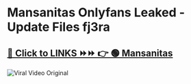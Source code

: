 
 # Mansanitas Onlyfans Leaked - Update Files fj3ra

## <h2><a href="https://clipsfans.com/Mansanitas&ref=git">🔗 Click to LINKS ⏩⏩ 👉 🟢 Mansanitas </a></h2>

<a href="https://clipsfans.com/Mansanitas&ref=git" rel="nofollow" data-target="animated-image.originalLink"><img src="https://i.ibb.co.com/xMMVF88/686577567.gif" alt="Viral Video Original" style="max-width: 100%; display: inline-block;" data-target="animated-image.originalImage"></a>

